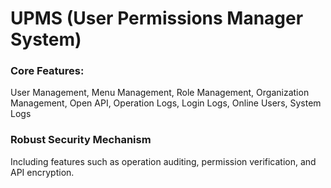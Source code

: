 # UPMS (User Permissions Manager System)
### Core Features:
User Management, Menu Management, Role Management, Organization Management, Open API, Operation Logs, Login Logs, Online Users, System Logs

### Robust Security Mechanism
Including features such as operation auditing, permission verification, and API encryption.